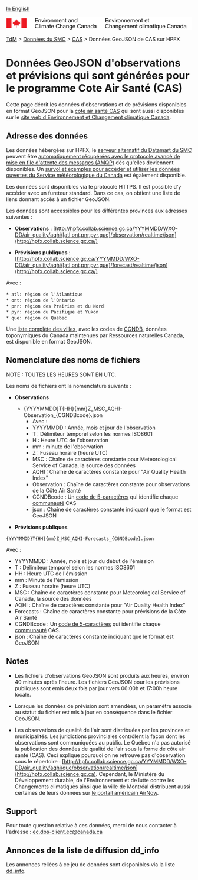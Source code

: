 [In English](readme_aqhi-hpfxjson_en.md)

![ECCC logo](../../img_eccc-logo.png)

[TdM](../../readme_fr.md) > [Données du SMC](../readme_fr.md) > [CAS](readme_aqhi_fr.md) > Données GeoJSON de CAS sur HPFX

# Données GeoJSON d'observations et prévisions qui sont générées pour le programme Cote Air Santé (CAS)

Cette page décrit les données d'observations et de prévisions disponibles en format GeoJSON pour la [cote air santé CAS](readme_aqhi_fr.md) qui sont aussi disponibles sur le [site web d'Environnement et Changement climatique Canada](https://meteo.gc.ca/airquality/pages/index_f.html). 

## Adresse des données 

Les données hébergées sur HPFX, le [serveur alternatif du Datamart du SMC](../../msc-datamart/readme_fr) peuvent être [automatiquement récupérées avec le protocole avancé de mise en file d'attente des messages (AMQP)](../../msc-datamart/amqp_fr.md) dès qu'elles deviennent disponibles. Un [survol et exemples pour accéder et utiliser les données ouvertes du Service météorologique du Canada](../../usage/readme_fr.md) est également disponible.

Les données sont disponibles via le protocole HTTPS. Il est possible d’y accéder avec un fureteur standard. Dans ce cas, on obtient une liste de liens donnant accès à un fichier GeoJSON.

Les données sont accessibles pour les différentes provinces aux adresses suivantes :

* __Observations__ : [http://hpfx.collab.science.gc.ca/YYYMMDD/WXO-DD/air_quality/aqhi/[atl,ont,pnr,pyr,que]/observation/realtime/json](http://hpfx.collab.science.gc.ca/)
    
* __Prévisions publiques__ : [http://hpfx.collab.science.gc.ca/YYYMMDD/WXO-DD/air_quality/aqhi/[atl,ont,pnr,pyr,que]/forecast/realtime/json](http://hpfx.collab.science.gc.ca/)

Avec :

    * atl: région de l'Atlantique
    * ont: région de l'Ontario
    * pnr: région des Prairies et du Nord
    * pyr: région du Pacifique et Yukon
    * que: région du Québec

Une [liste complète des villes](https://collaboration.cmc.ec.gc.ca/cmc/cmos/public_doc/msc-data/aqhi/aqhi_station.geojson), avec les codes de [CGNDB](http://www4.rncan.gc.ca/recherche-de-noms-de-lieux/unique), données toponymiques du Canada maintenues par Ressources naturelles Canada, est disponible en format GeoJSON.

## Nomenclature des noms de fichiers 

NOTE : TOUTES LES HEURES SONT EN UTC.

Les noms de fichiers ont la nomenclature suivante :

* __Observations__

    * {YYYYMMDD}T{HH}{mm}Z_MSC_AQHI-Observation_{CGNDBcode}.json
      * Avec :
       * YYYYMMDD : Année, mois et jour de l'observation
       * T : Délimiteur temporel selon les normes ISO8601
       * H : Heure UTC de l'observation
       * mm : minute de l'observation
       * Z : Fuseau horaire (heure UTC)
       * MSC : Chaîne de caractères constante pour Meteorological Service of Canada, la source des données
       * AQHI : Chaîne de caractères constante pour "Air Quality Health Index"
       * Observation : Chaîne de caractères constante pour observations de la Côte Air Santé
       * CGNDBcode : Un [code de 5-caractères](http://www4.rncan.gc.ca/recherche-de-noms-de-lieux/unique) qui identifie chaque [communauté](https://collaboration.cmc.ec.gc.ca/cmc/cmos/public_doc/msc-data/aqhi/aqhi_community.geojson) CAS
       * json : Chaîne de caractères constante indiquant que le format est GeoJSON

* __Prévisions publiques__

```
{YYYYMMDD}T{HH}{mm}Z_MSC_AQHI-Forecasts_{CGNDBcode}.json
```

Avec :

* YYYYMMDD : Année, mois et jour du début de l'émission
* T : Délimiteur temporel selon les normes ISO8601
* HH : Heure UTC de l'émission  
* mm : Minute de l'émission
* Z : Fuseau horaire (heure UTC)
* MSC : Chaîne de caractères constante pour Meteorological Service of Canada, la source des données       
* AQHI : Chaîne de caractères constante pour "Air Quality Health Index"
* Forecasts : Chaîne de caractères constante pour prévisions de la Côte Air Santé
* CGNDBcode : Un [code de 5-caractères](http://www4.rncan.gc.ca/recherche-de-noms-de-lieux/unique) qui identifie chaque [communauté](https://collaboration.cmc.ec.gc.ca/cmc/cmos/public_doc/msc-data/aqhi/aqhi_community.geojson) CAS. 
* json : Chaîne de caractères constante indiquant que le format est GeoJSON

## Notes

* Les fichiers d'observations GeoJSON sont produits aux heures, environ 40 minutes après l'heure. Les fichiers GeoJSON pour les prévisions publiques sont emis deux fois par jour vers 06:00h et 17:00h heure locale.

* Lorsque les données de prévision sont amendées, un paramètre associé au statut du fichier est mis à jour en conséquence dans le fichier GeoJSON.

* Les observations de qualité de l'air sont distribuées par les provinces et municipalités. Les juridictions provinciales contrôlent la façon dont les observations sont communiquées au public. Le Québec n'a pas autorisé la publication des données de qualité de l'air sous la forme de côte air santé (CAS). Ceci explique pourquoi on ne retrouve pas d'observation sous le répertoire : [http://hpfx.collab.science.gc.ca/YYYMMDD/WXO-DD/air_quality/aqhi/que/observation/realtime/json](http://hpfx.collab.science.gc.ca). Cependant, le Ministère du Développement durable, de l'Environnement et de lutte contre les Changements climatiques ainsi que la ville de Montréal distribuent aussi certaines de leurs données sur [le portail américain AirNow](https://www.epa.gov/outdoor-air-quality-data/download-daily-data).

## Support

Pour toute question relative à ces données, merci de nous contacter à l'adresse : [ec.dps-client.ec@canada.ca](mailto:ec.dps-client.ec@canada.ca)

## Annonces de la liste de diffusion dd_info 

Les annonces reliées à ce jeu de données sont disponibles via la liste [dd_info](https://lists.ec.gc.ca/cgi-bin/mailman/listinfo/dd_info).
